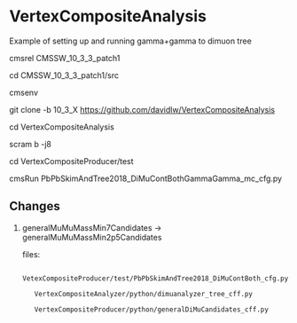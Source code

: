 # VertexCompositeAnalysis

Example of setting up and running gamma+gamma to dimuon tree

cmsrel CMSSW_10_3_3_patch1

cd CMSSW_10_3_3_patch1/src

cmsenv

git clone -b 10_3_X https://github.com/davidlw/VertexCompositeAnalysis

cd VertexCompositeAnalysis

scram b -j8

cd VertexCompositeProducer/test

cmsRun PbPbSkimAndTree2018_DiMuContBothGammaGamma_mc_cfg.py 

## Changes
1. generalMuMuMassMin7Candidates -> generalMuMuMassMin2p5Candidates
   
   files:
   
          VetexCompositeProducer/test/PbPbSkimAndTree2018_DiMuContBoth_cfg.py
   
          VertexCompositeAnalyzer/python/dimuanalyzer_tree_cff.py
   
          VertexCompositeProducer/python/generalDiMuCandidates_cff.py
